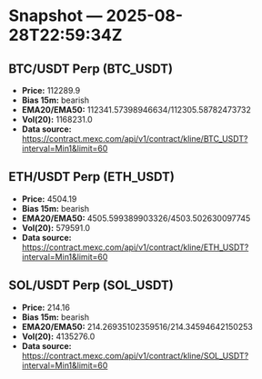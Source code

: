 # Snapshot — 2025-08-28T22:59:34Z

## BTC/USDT Perp (BTC_USDT)
- **Price:** 112289.9
- **Bias 15m:** bearish
- **EMA20/EMA50:** 112341.57398946634/112305.58782473732
- **Vol(20):** 1168231.0
- **Data source:** https://contract.mexc.com/api/v1/contract/kline/BTC_USDT?interval=Min1&limit=60

## ETH/USDT Perp (ETH_USDT)
- **Price:** 4504.19
- **Bias 15m:** bearish
- **EMA20/EMA50:** 4505.599389903326/4503.502630097745
- **Vol(20):** 579591.0
- **Data source:** https://contract.mexc.com/api/v1/contract/kline/ETH_USDT?interval=Min1&limit=60

## SOL/USDT Perp (SOL_USDT)
- **Price:** 214.16
- **Bias 15m:** bearish
- **EMA20/EMA50:** 214.26935102359516/214.34594642150253
- **Vol(20):** 4135276.0
- **Data source:** https://contract.mexc.com/api/v1/contract/kline/SOL_USDT?interval=Min1&limit=60
